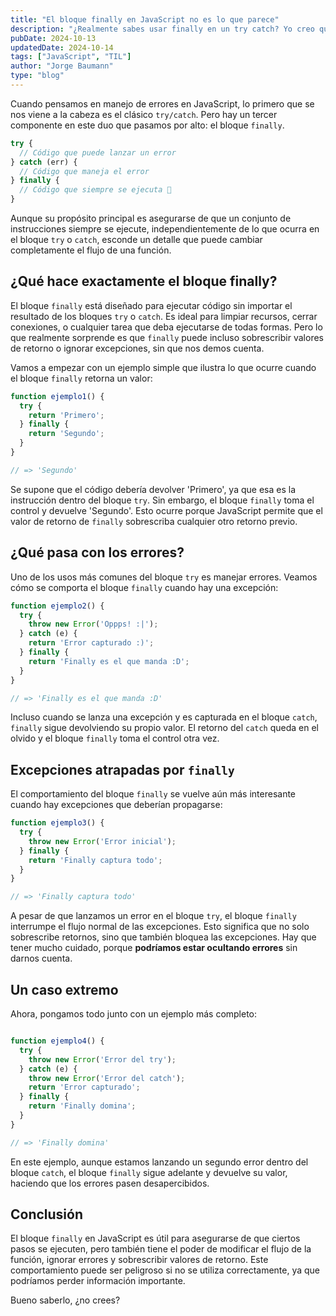```yaml
---
title: "El bloque finally en JavaScript no es lo que parece"
description: "¿Realmente sabes usar finally en un try catch? Yo creo que no. Descubre cómo funciona el bloque finally en JavaScript y por qué puede ser que lo estés usando mal."
pubDate: 2024-10-13
updatedDate: 2024-10-14
tags: ["JavaScript", "TIL"]
author: "Jorge Baumann"
type: "blog"
---
```


Cuando pensamos en manejo de errores en JavaScript, lo primero que se nos viene a la cabeza es el clásico `try/catch`. Pero hay un tercer componente en este duo que pasamos por alto: el bloque `finally`.

```js
try {
  // Código que puede lanzar un error
} catch (err) {
  // Código que maneja el error
} finally {
  // Código que siempre se ejecuta 🤔
}
```

Aunque su propósito principal es asegurarse de que un conjunto de instrucciones siempre se ejecute, independientemente de lo que ocurra en el bloque `try` o `catch`, esconde un detalle que puede cambiar completamente el flujo de una función.

## ¿Qué hace exactamente el bloque finally?
El bloque `finally` está diseñado para ejecutar código sin importar el resultado de los bloques `try` o `catch`. Es ideal para limpiar recursos, cerrar conexiones, o cualquier tarea que deba ejecutarse de todas formas. Pero lo que realmente sorprende es que `finally` puede incluso sobrescribir valores de retorno o ignorar excepciones, sin que nos demos cuenta.

Vamos a empezar con un ejemplo simple que ilustra lo que ocurre cuando el bloque `finally` retorna un valor:

```javascript
function ejemplo1() {
  try {
    return 'Primero';
  } finally {
    return 'Segundo';
  }
}

// => 'Segundo'
```

Se supone que el código debería devolver 'Primero', ya que esa es la instrucción dentro del bloque `try`. Sin embargo, el bloque `finally` toma el control y devuelve 'Segundo'. Esto ocurre porque JavaScript permite que el valor de retorno de `finally` sobrescriba cualquier otro retorno previo.

## ¿Qué pasa con los errores?
Uno de los usos más comunes del bloque `try` es manejar errores. Veamos cómo se comporta el bloque `finally` cuando hay una excepción:

```javascript
function ejemplo2() {
  try {
    throw new Error('Oppps! :|');
  } catch (e) {
    return 'Error capturado :)';
  } finally {
    return 'Finally es el que manda :D';
  }
}

// => 'Finally es el que manda :D'
```

Incluso cuando se lanza una excepción y es capturada en el bloque `catch`, `finally` sigue devolviendo su propio valor. El retorno del `catch` queda en el olvido y el bloque `finally` toma el control otra vez.

## Excepciones atrapadas por `finally`
El comportamiento del bloque `finally` se vuelve aún más interesante cuando hay excepciones que deberían propagarse:

```javascript
function ejemplo3() {
  try {
    throw new Error('Error inicial');
  } finally {
    return 'Finally captura todo';
  }
}

// => 'Finally captura todo'
```
A pesar de que lanzamos un error en el bloque `try`, el bloque `finally` interrumpe el flujo normal de las excepciones. Esto significa que no solo sobrescribe retornos, sino que también bloquea las excepciones. Hay que tener mucho cuidado, porque **podríamos estar ocultando errores** sin darnos cuenta.

## Un caso extremo
Ahora, pongamos todo junto con un ejemplo más completo:

```javascript

function ejemplo4() {
  try {
    throw new Error('Error del try');
  } catch (e) {
    throw new Error('Error del catch');
    return 'Error capturado';
  } finally {
    return 'Finally domina';
  }
}

// => 'Finally domina'
```
En este ejemplo, aunque estamos lanzando un segundo error dentro del bloque `catch`, el bloque `finally` sigue adelante y devuelve su valor, haciendo que los errores pasen desapercibidos.

## Conclusión

El bloque `finally` en JavaScript es útil para asegurarse de que ciertos pasos se ejecuten, pero también tiene el poder de modificar el flujo de la función, ignorar errores y sobrescribir valores de retorno. Este comportamiento puede ser peligroso si no se utiliza correctamente, ya que podríamos perder información importante. 

Bueno saberlo, ¿no crees?